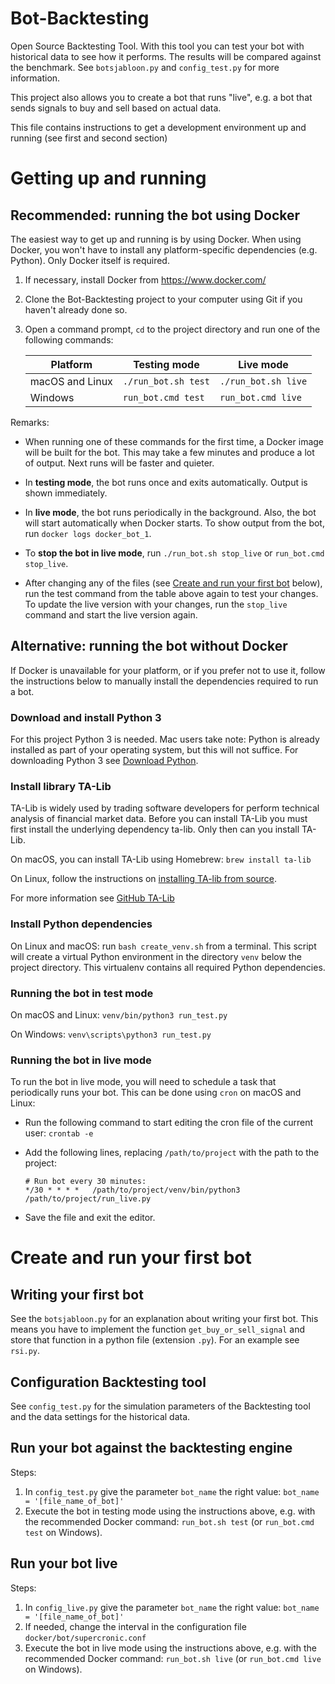 # Bot-Backtesting

Open Source Backtesting Tool. With this tool you can test your bot with historical data to see how it performs.
The results will be compared against the benchmark. See `botsjabloon.py` and `config_test.py`
for more information.

This project also allows you to create a bot that runs "live", e.g. a bot that sends signals to buy and sell 
based on actual data.

This file contains instructions to get a development environment up and running
(see first and second section)

# Getting up and running
 
## Recommended: running the bot using Docker
The easiest way to get up and running is by using Docker. When using Docker, you won't have to install any
platform-specific dependencies (e.g. Python). Only Docker itself is required.

1. If necessary, install Docker from https://www.docker.com/
2. Clone the Bot-Backtesting project to your computer using Git if you haven't already done so. 
3. Open a command prompt, `cd` to the project directory and run one of the following commands:

   | Platform        | Testing mode            | Live mode              |
   | --------------- | ----------------------  | ---------------------- |
   | macOS and Linux | `./run_bot.sh test`     | `./run_bot.sh live`    |
   | Windows         | `run_bot.cmd test`      | `run_bot.cmd live`     |
   
Remarks:

* When running one of these commands for the first time, a Docker image will be built for the bot. 
  This may take a few minutes and produce a lot of output. Next runs will be faster and quieter.

* In **testing mode**, the bot runs once and exits automatically. Output is shown immediately.
   
* In **live mode**, the bot runs periodically in the background. Also, the bot will start automatically when Docker 
  starts. To show output from the bot, run `docker logs docker_bot_1`.

* To **stop the bot in live mode**, run `./run_bot.sh stop_live` or `run_bot.cmd stop_live`.

* After changing any of the files (see [Create and run your first bot](#create-and-run-your-first-bot) below),
  run the test command from the table above again to test your changes. To update the live version with your
  changes, run the `stop_live` command and start the live version again.

## Alternative: running the bot without Docker
If Docker is unavailable for your platform, or if you prefer not to use it, follow
the instructions below to manually install the dependencies required to run a bot.

### Download and install Python 3
For this project Python 3 is needed. Mac users take note: Python is already installed 
as part of your operating system, but this will not suffice. 
For downloading Python 3 see [Download Python](https://www.python.org/downloads/).

### Install library TA-Lib
TA-Lib is widely used by trading software developers for perform technical analysis 
of financial market data. Before you can install TA-Lib you must first install the 
underlying dependency ta-lib. Only then can you install TA-Lib. 

On macOS, you can install TA-Lib using Homebrew: `brew install ta-lib`

On Linux, follow the instructions on [installing TA-lib from source](https://github.com/mrjbq7/ta-lib#linux).

For more information see [GitHub TA-Lib](https://github.com/mrjbq7/ta-lib)

### Install Python dependencies
On Linux and macOS: run `bash create_venv.sh` from a terminal. This script will
create a virtual Python environment in the directory `venv` below the project directory.
This virtualenv contains all required Python dependencies.

### Running the bot in test mode

On macOS and Linux: `venv/bin/python3 run_test.py`

On Windows: `venv\scripts\python3 run_test.py`

### Running the bot in live mode

To run the bot in live mode, you will need to schedule a task that periodically runs your bot.
This can be done using `cron` on macOS and Linux:

* Run the following command to start editing the cron file of the current user:
  `crontab -e`
  
* Add the following lines, replacing `/path/to/project` with the path to the project:

  ```
  # Run bot every 30 minutes:
  */30 * * * *   /path/to/project/venv/bin/python3 /path/to/project/run_live.py 
  ```

* Save the file and exit the editor.  

# Create and run your first bot

## Writing your first bot
See the `botsjabloon.py` for an explanation about writing your first bot. 
This means you have to implement the function `get_buy_or_sell_signal` and store that 
function in a python file (extension `.py`). For an example see `rsi.py`.

## Configuration Backtesting tool
See `config_test.py` for the simulation parameters of the Backtesting tool and the data settings for 
the historical data. 

## Run your bot against the backtesting engine
Steps:
1. In `config_test.py` give the parameter `bot_name` the right value: `bot_name = '[file_name_of_bot]'`
2. Execute the bot in testing mode using the instructions above, e.g. with the recommended Docker command:
   `run_bot.sh test` (or `run_bot.cmd test` on Windows).

## Run your bot live
Steps:
1. In `config_live.py` give the parameter `bot_name` the right value: `bot_name = '[file_name_of_bot]'`
2. If needed, change the interval in the configuration file `docker/bot/supercronic.conf`
2. Execute the bot in live mode using the instructions above, e.g. with the recommended Docker command:
   `run_bot.sh live` (or `run_bot.cmd live` on Windows).
